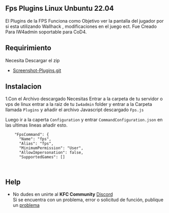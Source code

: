 ## Fps Plugins Linux Unbuntu 22.04

El Plugins de la FPS Funciona como Objetivo ver la pantalla del jugador por si esta utilizando Wallhack , modificaciones en el juego ect.
Fue Creado Para IW4admin soportable para CoD4.

## Requirimiento
Necesita Descargar el zip 
- [Screenshot-Plugins.git](https://github.com/szircj/Fullbright-Plugins.git) 

## Instalacion 
1.Con el Archivo descargado Necesitas Entrar a la carpeta de tu servidor o vps de linux entrar a la raiz de tu  `Iw4admin` folder y entrar a la Carpeta llamada
`Plugins` y añadir el archivo Javascript descargado `Fps.js`

Luego ir a la caperta `Configuration` y entrar `CommandConfiguration.json` 
en las ultimas lineas añadir esto.     
     
```
    "FpsCommand": {
      "Name": "fps",
      "Alias": "fps",
      "MinimumPermission": "User",
      "AllowImpersonation": false,
      "SupportedGames": []

    
```

## Help
* No dudes en unirte al **KFC Community** [Discord](https://discord.gg/DeZkVyrrrr)  
Si se encuentra con un problema, error o solicitud de función, publique un [problema](https://github.com/szircj/Screenshot-Plugins/issues)
